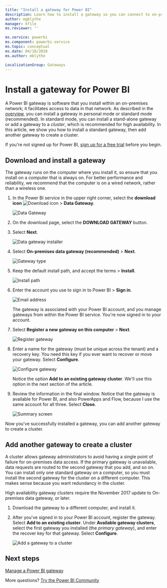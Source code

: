 ```yaml
---
title: "Install a gateway for Power BI"
description: Learn how to install a gateway so you can connect to on-premises data in power BI.
author: mgblythe
manager: kfile
ms.reviewer: ''

ms.service: powerbi
ms.component: powerbi-service
ms.topic: conceptual
ms.date: 04/18/2018
ms.author: mblythe

LocalizationGroup: Gateways
---
```


# Install a gateway for Power BI

A Power BI gateway is software that you install within an on-premises network; it facilitates access to data in that network. As described in the [overview](service-gateway-getting-started.md), you can install a gateway in personal mode or standard mode (recommended). In standard mode, you can install a stand-alone gateway or add a gateway to a *cluster*, which is recommended for high availability. In this article, we show you how to install a standard gateway, then add another gateway to create a cluster.

If you're not signed up for Power BI, [sign up for a free trial](https://app.powerbi.com/signupredirect?pbi_source=web) before you begin.


## Download and install a gateway

The gateway runs on the computer where you install it, so ensure that you install on a computer that is always on. For better performance and reliability, we recommend that the computer is on a wired network, rather than a wireless one.

1. In the Power BI service in the upper right corner, select the **download icon** ![Download icon](media/service-gateway-install/icon-download.png) > **Data Gateway**.

    ![Data Gateway](media/service-gateway-install/data-gateway.png)

2. On the download page, select the **DOWNLOAD GATEWAY** button.

3. Select **Next**.     

    ![Data gateway installer](media/service-gateway-install/gateway-installer.png)

4. Select **On-premises data gateway (recommended)** > **Next**.

    ![Gateway type](media/service-gateway-install/gateway-type.png)

5. Keep the default install path, and accept the terms > **Install**.

    ![Install path](media/service-gateway-install/install-path.png)

6. Enter the account you use to sign in to Power BI > **Sign in**.

    ![Email address](media/service-gateway-install/email-address.png)

    The gateway is associated with your Power BI account, and you manage gateways from within the Power BI service. You're now signed in to your account.

7. Select **Register a new gateway on this computer** > **Next**.

    ![Register gateway](media/service-gateway-install/register-gateway.png)

8. Enter a name for the gateway (must be unique across the tenant) and a recovery key. You need this key if you ever want to recover or move your gateway. Select **Configure**.

    ![Configure gateway](media/service-gateway-install/configure-gateway.png)

    Notice the option **Add to an existing gateway cluster**. We'll use this option in the next section of the article.

9. Review the information in the final window. Notice that the gateway is available for Power BI, and also PowerApps and Flow, because I use the same account for all three. Select **Close**.

    ![Summary screen](media/service-gateway-install/summary-screen.png)

Now you've successfully installed a gateway, you can add another gateway to create a cluster.


## Add another gateway to create a cluster

A cluster allows gateway administrators to avoid having a single point of failure for on-premises data access. If the primary gateway is unavailable, data requests are routed to the second gateway that you add, and so on. You can install only one standard gateway on a computer, so you must install the second gateway for the cluster on a different computer. This makes sense because you want redundancy in the cluster.

High availability gateway clusters require the November 2017 update to On-premises data gateway, or later.

1. Download the gateway to a different computer, and install it.

2. After you've signed in to your Power BI account, register the gateway. Select **Add to an existing cluster**. Under **Available gateway clusters**, select the first gateway you installed (the *primary gateway*), and enter the recover key for that gateway. Select **Configure**.

    ![Add a gateway to a cluster](media/service-gateway-install/add-cluster.png)


## Next steps

[Manage a Power BI gateway](service-gateway-manage.md)

More questions? [Try the Power BI Community](http://community.powerbi.com/)